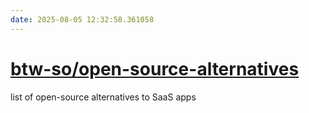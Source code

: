 ```yaml
---
date: 2025-08-05 12:32:58.361058
---
```


# [btw-so/open-source-alternatives](https://github.com/btw-so/open-source-alternatives)

list of open-source alternatives to SaaS apps